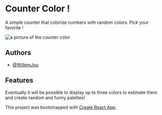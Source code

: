# Counter Color !

A simple counter that colorize numbers with random colors. Pick your favorite !

![a picture of the counter color](https://github.com/[WillemJou]/[counter-color]/src/pics/twenty-nine-color.png?raw=true)

## Authors

- [@WillemJou](https://www.github.com/WillemJou)

## Features

Eventually it will be possible to display up to three colors to estimate them and create random and funny palettes!

This project was bootstrapped with [Create React App](https://github.com/facebook/create-react-app).
